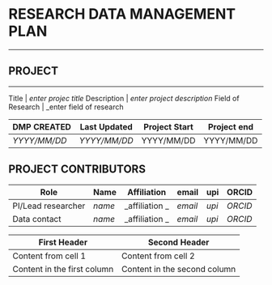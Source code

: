 # RESEARCH DATA MANAGEMENT PLAN
------------ 
## PROJECT
------------ 
Title |	_enter projec title_
Description | _enter project description_
Field of Research | _enter field of research


DMP CREATED | Last Updated | Project Start | Project end
------------ | ------------ | ------------ | ------------ 
_YYYY/MM/DD_ | _YYYY/MM/DD_ | YYYY/MM/DD | YYYY/MM/DD

## PROJECT CONTRIBUTORS

Role | Name | Affiliation | email | upi | ORCID
------------  | ------------ | ------------ | ------------ | ------------ | ------------ 
PI/Lead researcher | _name_ | _affiliation _ | _email_ | _upi_ | _ORCID_
Data contact | _name_ | _affiliation _ | _email_ | _upi_ | _ORCID_


First Header | Second Header
------------ | -------------
Content from cell 1 | Content from cell 2
Content in the first column | Content in the second column